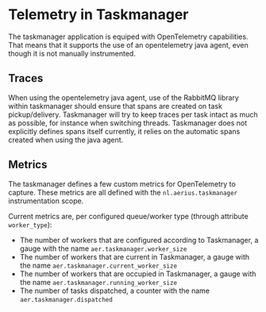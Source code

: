 # Telemetry in Taskmanager

The taskmanager application is equiped with OpenTelemetry capabilities.
That means that it supports the use of an opentelemetry java agent, even though it is not manually instrumented.

## Traces

When using the opentelemetry java agent, use of the RabbitMQ library within taskmanager should ensure that spans are created on task pickup/delivery.
Taskmanager will try to keep traces per task intact as much as possible, for instance when switching threads.
Taskmanager does not explicitly defines spans itself currently, it relies on the automatic spans created when using the java agent.

## Metrics

The taskmanager defines a few custom metrics for OpenTelemetry to capture.
These metrics are all defined with the `nl.aerius.taskmanager` instrumentation scope.

Current metrics are, per configured queue/worker type (through attribute `worker_type`):

- The number of workers that are configured according to Taskmanager, a gauge with the name `aer.taskmanager.worker_size`
- The number of workers that are current in Taskmanager, a gauge with the name `aer.taskmanager.current_worker_size`
- The number of workers that are occupied in Taskmanager, a gauge with the name `aer.taskmanager.running_worker_size`
- The number of tasks dispatched, a counter with the name `aer.taskmanager.dispatched`
